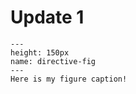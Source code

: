 # Update 1
```{figure} images/intro.png
---
height: 150px
name: directive-fig
---
Here is my figure caption!
```
